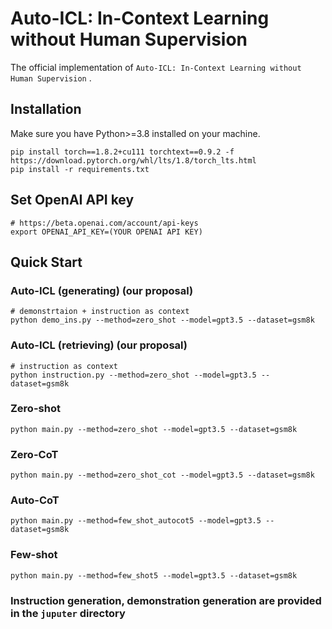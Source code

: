 # Auto-ICL: In-Context Learning without Human Supervision

The official implementation of `Auto-ICL: In-Context Learning without Human Supervision` .

## Installation
Make sure you have Python>=3.8 installed on your machine.
```
pip install torch==1.8.2+cu111 torchtext==0.9.2 -f https://download.pytorch.org/whl/lts/1.8/torch_lts.html
pip install -r requirements.txt
```

## Set OpenAI API key
```
# https://beta.openai.com/account/api-keys
export OPENAI_API_KEY=(YOUR OPENAI API KEY)
```


## Quick Start

### Auto-ICL (generating) (our proposal)
```
# demonstrtaion + instruction as context
python demo_ins.py --method=zero_shot --model=gpt3.5 --dataset=gsm8k
```

### Auto-ICL (retrieving) (our proposal)
```
# instruction as context
python instruction.py --method=zero_shot --model=gpt3.5 --dataset=gsm8k
```
### Zero-shot
```
python main.py --method=zero_shot --model=gpt3.5 --dataset=gsm8k
```
### Zero-CoT
```
python main.py --method=zero_shot_cot --model=gpt3.5 --dataset=gsm8k
```

### Auto-CoT
```
python main.py --method=few_shot_autocot5 --model=gpt3.5 --dataset=gsm8k
```

### Few-shot
```
python main.py --method=few_shot5 --model=gpt3.5 --dataset=gsm8k
```
### Instruction generation, demonstration generation are provided in the `juputer` directory
